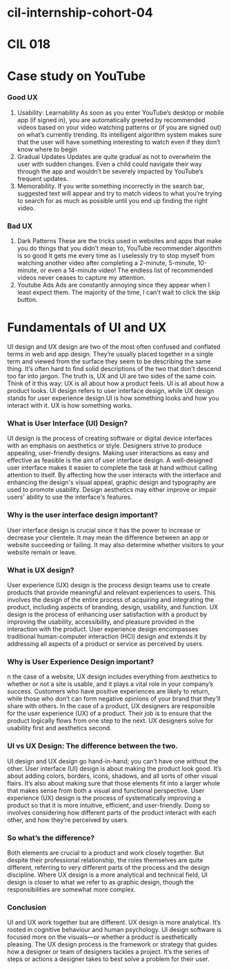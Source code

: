 # cil-internship-cohort-04
# CIL 018

# Case study on YouTube
### Good UX 
1. Usability: Learnability
As soon as you enter YouTube’s desktop or mobile app (if signed in), you are automatically greeted by recommended videos based on your video watching patterns or (if you are signed out) on what’s currently trending. Its intelligent algorithm system makes sure that the user will have something interesting to watch even if they don’t know where to begin
2. Gradual Updates
Updates are quite gradual as not to overwhelm the user with sudden changes. Even a child could navigate their way through the app and wouldn’t be severely impacted by YouTube’s frequent updates. 
3. Memorability. 
If you write something incorrectly in the search bar, suggested text will appear and try to match videos to what you’re trying to search for as much as possible until you end up finding the right video.
### Bad UX
1. Dark Patterns
 These are the tricks used in websites and apps that make you do things that you didn’t mean to, YouTube recommender algorithm
is so good It gets me every time as I uselessly try to stop myself from watching another video after  completing a 2-minute, 5-minute, 10-minute, or even a 14-minute video! The endless list of recommended videos never ceases to capture my attention.
2. Youtube Ads
Ads are constantly annoying since they appear when I least expect them. The majority of the time, I can't wait to click the skip button.








# Fundamentals of UI and UX

UI design and UX design are two of the most often confused and conflated terms in web and app design. They’re usually placed together in a single term and viewed from the surface they seem to be describing the same thing. It’s often hard to find solid descriptions of the two that don’t descend too far into jargon. 
The truth is, UX and UI are two sides of the same coin.
Think of it this way: UX is all about how a product feels. UI is all about how a product looks.
UI design refers to user interface design, while UX design stands for user experience design.UI is how something looks and how you interact with it. UX is how something works.
### What is User Interface (UI) Design?
UI design is the process of creating software or digital device interfaces with an emphasis on aesthetics or style. Designers strive to produce appealing, user-friendly designs.
Making user interactions as easy and effective as feasible is the aim of user interface design.
A well-designed user interface makes it easier to complete the task at hand without calling attention to itself. By affecting how the user interacts with the interface and enhancing the design's visual appeal, graphic design and typography are used to promote usability. Design aesthetics may either improve or impair users' ability to use the interface's features.
### Why is the user interface design important? 
User interface design is crucial since it has the power to increase or decrease your clientele. It may mean the difference between an app or website succeeding or failing. It may also determine whether visitors to your website remain or leave.
### What is UX design?
User experience (UX) design is the process design teams use to create products that provide meaningful and relevant experiences to users. This involves the design of the entire process of acquiring and integrating the product, including aspects of branding, design, usability, and function.
UX design is the process of enhancing user satisfaction with a product by improving the usability, accessibility, and pleasure provided in the interaction with the product. User experience design encompasses traditional human-computer interaction (HCI) design and extends it by addressing all aspects of a product or service as perceived by users.
### Why is User Experience Design important? 
n the case of a website, UX design includes everything from aesthetics to whether or not a site is usable, and it plays a vital role in your company’s success. Customers who have positive experiences are likely to return, while those who don’t can form negative opinions of your brand that they’ll share with others.
In the case of a product, UX designers are responsible for the user experience (UX) of a product. Their job is to ensure that the product logically flows from one step to the next. UX designers solve for usability first and aesthetics second.
### UI vs UX Design: The difference between the two. 
UI design and UX design go hand-in-hand; you can’t have one without the other. 
User interface (UI) design is about making the product look good. It’s about adding colors, borders, icons, shadows, and all sorts of other visual flairs. It’s also about making sure that those elements fit into a larger whole that makes sense from both a visual and functional perspective.
User experience (UX) design is the process of systematically improving a product so that it is more intuitive, efficient, and user-friendly. Doing so involves considering how different parts of the product interact with each other, and how they’re perceived by users.
### So what’s the difference?
Both elements are crucial to a product and work closely together. But despite their professional relationship, the roles themselves are quite different, referring to very different parts of the process and the design discipline. Where UX design is a more analytical and technical field, UI design is closer to what we refer to as graphic design, though the responsibilities are somewhat more complex. 
### Conclusion
UI and UX work together but are different. UX design is more analytical. It’s rooted in cognitive behaviour and human psychology. UI design software is focused more on the visuals—or whether a product is aesthetically pleasing.
The UX design process is the framework or strategy that guides how a designer or team of designers tackles a project. It’s the series of steps or actions a designer takes to best solve a problem for their user.
